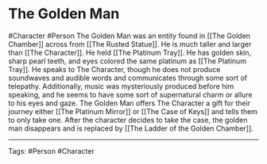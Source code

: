 # The Golden Man
#Character #Person 
The Golden Man was an entity found in [[The Golden Chamber]] across from [[The Rusted Statue]]. He is much taller and larger than [[The Character]]. He held [[The Platinum Tray]]. He has golden skin, sharp pearl teeth, and eyes colored the same platinum as [[The Platinum Tray]]. He speaks to The Character, though he does not produce soundwaves and audible words and communicates through some sort of telepathy. Additionally, music was mysteriously produced before him speaking, and he seems to have some sort of supernatural charm or allure to his eyes and gaze.
The Golden Man offers The Character a gift for their journey either [[The Platinum Mirror]] or [[The Case of Keys]] and tells them to only take one.
After the character decides to take the case, the golden man disappears and is replaced by [[The Ladder of the Golden Chamber]].

---
Tags: #Person #Character 